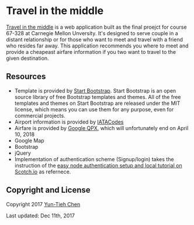 # Travel in the middle


[Travel in the middle](https://meetatourmidpoint-uwrkofwvaf.now.sh) is a web application built as the final proejct for course 67-328 at Carnegie Mellon Unversity. It's designed to serve couple in a distant relationship or for those who want to meet and travel with a friend who resides far away. This application recommends you where to meet and provide a cheapeast airfare information if you two want to travel to the given destination.



## Resources 

* Template is provided by [Start Bootstrap](http://startbootstrap.com/).
Start Bootstrap is an open source library of free Bootstrap templates and themes. All of the free templates and themes on Start Bootstrap are released under the MIT license, which means you can use them for any purpose, even for commercial projects.
* Airport information is provided by [IATACodes](http://iatacodes.org/)
* Airfare is provided by [Google QPX](https://developers.google.com/qpx-express/), which will unfortunately end on April 10, 2018 
* Google Map
* Bootstrap
* jQuery
* Implementation of authentication scheme (Signup/login) takes the instruction of the [easy node authentication setup and local tutorial on Scotch.io](https://scotch.io/tutorials/easy-node-authentication-setup-and-local#toc-database-config-configdatabasejs) as refernece.
 

## Copyright and License

Copyright 2017 [Yun-Tieh Chen](https://www.linkedin.com/in/yuntiehc/)


Last updated: Dec 11th, 2017